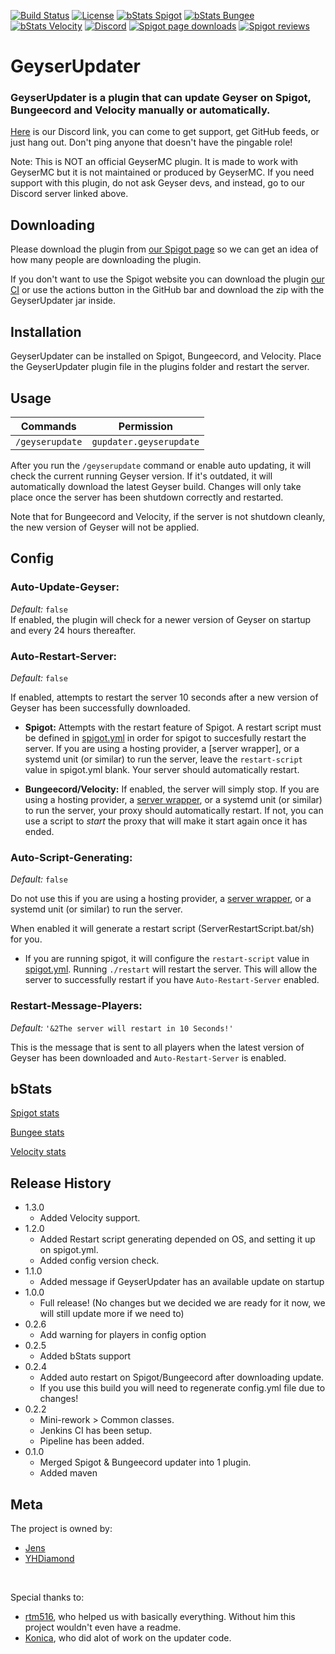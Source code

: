 [![Build Status](https://ci.alysaa.net/job/GeyserUpdater/job/main/badge/icon)](https://ci.alysaa.net/job/GeyserUpdater/job/main/)
[![License](https://img.shields.io/badge/License-GPL-orange)](https://github.com/YHDiamond/GeyserUpdater/blob/main/LICENSE)
[![bStats Spigot](https://img.shields.io/bstats/servers/10202?color=yellow&label=Spigot%20servers)](https://bstats.org/plugin/bukkit/GeyserUpdater/10202)
[![bStats Bungee](https://img.shields.io/bstats/servers/10203?label=Bungee%20servers)](https://bstats.org/plugin/bungeecord/GeyserUpdater/10203)
[![bStats Velocity](https://img.shields.io/bstats/servers/10673?color=purple&label=Velocity%20servers)](https://bstats.org/plugin/velocity/GeyserUpdater/10673)
[![Discord](https://img.shields.io/discord/806179549498966058?color=7289da&label=discord&logo=discord&logoColor=white)](https://discord.gg/xXzzdAXa2b)
[![Spigot page downloads](https://img.shields.io/spiget/downloads/88555?color=yellow&label=Spigot%20page%20downloads)](https://www.spigotmc.org/resources/geyserupdater.88555/)
[![Spigot reviews](https://img.shields.io/spiget/stars/88555?color=yellow&label=Spigot%20rating)](https://www.spigotmc.org/resources/geyserupdater.88555/)

# GeyserUpdater
### GeyserUpdater is a plugin that can update Geyser on Spigot, Bungeecord and Velocity manually or automatically.

[Here](https://discord.gg/xXzzdAXa2b) is our Discord link, you can come to get support, get GitHub feeds, or just hang out. Don't ping anyone that doesn't have the pingable role!

Note: This is NOT an official GeyserMC plugin. It is made to work with GeyserMC but it is not maintained or produced by GeyserMC. If you need support with this plugin, do not ask Geyser devs, and instead, go to our Discord server linked above.

## Downloading

Please download the plugin from [our Spigot page](https://www.spigotmc.org/resources/geyserupdater.88555/) so we can get an idea of how many people are downloading the plugin.

If you don't want to use the Spigot website you can download the plugin [our CI](https://ci.alysaa.net/job/GeyserUpdater/job/main) or use the actions button in the GitHub bar and download the zip with the GeyserUpdater jar inside.

## Installation

GeyserUpdater can be installed on Spigot, Bungeecord, and Velocity. Place the GeyserUpdater plugin file in the plugins folder and restart the server.

## Usage

| Commands | Permission |
| --- | --- |
| `/geyserupdate` | `gupdater.geyserupdate` |

After you run the `/geyserupdate` command or enable auto updating, it will check the current running Geyser version. If it's outdated, it will automatically download the latest Geyser build. Changes will only take place once the server has been shutdown correctly and restarted.

Note that for Bungeecord and Velocity, if the server is not shutdown cleanly, the new version of Geyser will not be applied. 

## Config

### Auto-Update-Geyser:
*Default:* `false`  
If enabled, the plugin will check for a newer version of Geyser on startup and every 24 hours thereafter. 

### Auto-Restart-Server:
*Default:* `false`  

If enabled, attempts to restart the server 10 seconds after a new version of Geyser has been successfully downloaded. 

- **Spigot:** Attempts with the restart feature of Spigot. A restart script must be defined in [spigot.yml](https://www.spigotmc.org/wiki/spigot-configuration/) in order for spigot to succesfully restart the server. If you are using a hosting provider, a [server wrapper], or a systemd unit (or similar) to run the server, leave the `restart-script` value in spigot.yml blank. Your server should automatically restart.

- **Bungeecord/Velocity:** If enabled, the server will simply stop. If you are using a hosting provider, a [server wrapper](https://minecraftservers.fandom.com/wiki/Server_wrappers), or a systemd unit (or similar) to run the server, your proxy should automatically restart. If not, you can use a script to *start* the proxy that will make it start again once it has ended. 

### Auto-Script-Generating:
*Default:* `false`  

Do not use this if you are using a hosting provider, a [server wrapper](https://minecraftservers.fandom.com/wiki/Server_wrappers), or a systemd unit (or similar) to run the server.

When enabled it will generate a restart script (ServerRestartScript.bat/sh) for you. 

- If you are running spigot, it will configure the `restart-script` value in [spigot.yml](https://www.spigotmc.org/wiki/spigot-configuration/). Running `./restart` will restart the server. This will allow the server to successfully restart if you have `Auto-Restart-Server` enabled. 

### Restart-Message-Players:
*Default:* `'&2The server will restart in 10 Seconds!'`  

This is the message that is sent to all players when the latest version of Geyser has been downloaded and `Auto-Restart-Server` is enabled. 

## bStats
[Spigot stats](https://bstats.org/plugin/bukkit/GeyserUpdater/10202)

[Bungee stats](https://bstats.org/plugin/bungeecord/GeyserUpdater/10203)

[Velocity stats](https://bstats.org/plugin/velocity/GeyserUpdater/10673)

## Release History
* 1.3.0
    * Added Velocity support.
* 1.2.0
    * Added Restart script generating depended on OS, and setting it up on spigot.yml.
    * Added config version check.
* 1.1.0
    * Added message if GeyserUpdater has an available update on startup
* 1.0.0
    * Full release! (No changes but we decided we are ready for it now, we will still update more if we need to)
* 0.2.6
    * Add warning for players in config option
* 0.2.5
    * Added bStats support
* 0.2.4
    * Added auto restart on Spigot/Bungeecord after downloading update.
    * If you use this build you will need to regenerate config.yml file due to changes!
* 0.2.2
    * Mini-rework > Common classes.
    * Jenkins CI has been setup.
    * Pipeline has been added.
* 0.1.0
    * Merged Spigot & Bungeecord updater into 1 plugin.
    * Added maven


## Meta

The project is owned by:
- [Jens](https://github.com/Jens-Co)
- [YHDiamond](https://github.com/YHDiamond)
</br>

Special thanks to:
- [rtm516](https://github.com/rtm516), who helped us with basically everything. Without him this project wouldn't even have a readme.  
- [Konica](https://github.com/Konicai), who did alot of work on the updater code.
